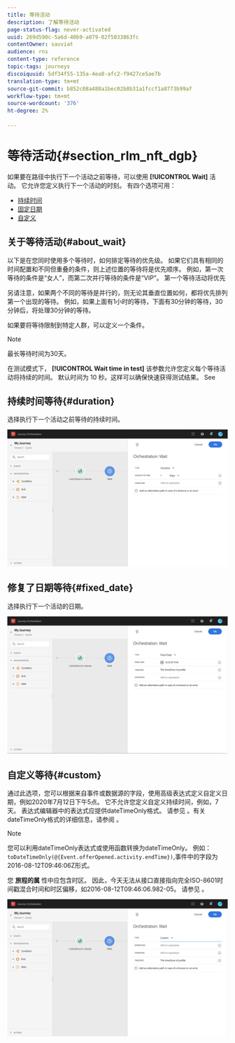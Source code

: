 ```yaml
---
title: 等待活动
description: 了解等待活动
page-status-flag: never-activated
uuid: 269d590c-5a6d-40b9-a879-02f5033863fc
contentOwner: sauviat
audience: rns
content-type: reference
topic-tags: journeys
discoiquuid: 5df34f55-135a-4ea8-afc2-f9427ce5ae7b
translation-type: tm+mt
source-git-commit: b852c08a488a1bec02b8b31a1fccf1a8773b99af
workflow-type: tm+mt
source-wordcount: '376'
ht-degree: 2%

---
```



# 等待活动{#section_rlm_nft_dgb}

如果要在路径中执行下一个活动之前等待，可以使用 **[!UICONTROL Wait]** 活动。 它允许您定义执行下一个活动的时刻。 有四个选项可用：

* [持续时间](#duration)
* [固定日期](#fixed_date)
* [自定义](#custom)

<!--* [Email send time optimization](#email_send_time_optimization)-->

## 关于等待活动{#about_wait}

以下是在您同时使用多个等待时，如何排定等待的优先级。 如果它们具有相同的时间配置和不同但重叠的条件，则上述位置的等待将是优先顺序。 例如，第一次等待的条件是“女人”，而第二次并行等待的条件是“VIP”。 第一个等待活动将优先

另请注意，如果两个不同的等待是并行的，则无论其垂直位置如何，都将优先排列第一个出现的等待。 例如，如果上面有1小时的等待，下面有30分钟的等待，30分钟后，将处理30分钟的等待。

如果要将等待限制到特定人群，可以定义一个条件。

>[!NOTE]
>
>最长等待时间为30天。
>
>在测试模式下， **[!UICONTROL Wait time in test]** 该参数允许您定义每个等待活动将持续的时间。 默认时间为 10 秒。这样可以确保快速获得测试结果。 See [](../building-journeys/testing-the-journey.md)

## 持续时间等待{#duration}

选择执行下一个活动之前等待的持续时间。

![](../assets/journey55.png)

## 修复了日期等待{#fixed_date}

选择执行下一个活动的日期。

![](../assets/journey56.png)

## 自定义等待{#custom}

通过此选项，您可以根据来自事件或数据源的字段，使用高级表达式定义自定义日期，例如2020年7月12日下午5点。 它不允许您定义自定义持续时间，例如，7天。 表达式编辑器中的表达式应提供dateTimeOnly格式。 请参见 [](../expression/expressionadvanced.md)。有关dateTimeOnly格式的详细信息，请参阅 [](../expression/data-types.md)。

>[!NOTE]
>
>您可以利用dateTimeOnly表达式或使用函数转换为dateTimeOnly。 例如： ```toDateTimeOnly(@{Event.offerOpened.activity.endTime})```,事件中的字段为2016-08-12T09:46:06Z形式。
>
>您 **旅程的属** 性中应包含时区。 因此，今天无法从接口直接指向完全ISO-8601时间戳混合时间和时区偏移，如2016-08-12T09:46:06.982-05。 请参见 [](../building-journeys/timezone-management.md)。

![](../assets/journey57.png)

<!--## Email send time optimization{#email_send_time_optimization}

>[!CAUTION]
>
>The email send time optimization capability is only available to customers who use the [Adobe Experience Platform Data Connector](https://docs.adobe.com/content/help/en/campaign-standard/using/developing/mapping-campaign-and-aep-data/aep-about-data-connector.html).

This type of wait uses a score calculated in the Adobe Experience Platform. The score calculates the propensity to click or open an email in the future based on past behavior. Note that the algorithm calculating the score needs a certain amount of data to work. As a result, when it does not have enough data, the default wait time will apply. At publication time, you’ll be notified that the default time applies.

>[!NOTE]
>
>The first event of your journey must have a namespace.
>
>This capability is only available after an **[!UICONTROL Email]** activity. You need to have Adobe Campaign Standard.

1. In the **[!UICONTROL Amount of time]** field, define the number of hours to consider to optimize email sending.
1. In the **[!UICONTROL Optimization type]** field, choose if the optimization should increase clicks or opens.
1. In the **[!UICONTROL Default time]** field, define the default time to wait if the predictive send time score is not available.

    >[!NOTE]
    >
    >Note that the send time score can be unavailable because there is not enough data to perform the calculation. In this case, you will be informed, at publication time, that the default time applies.

![](../assets/journey57bis.png)-->
